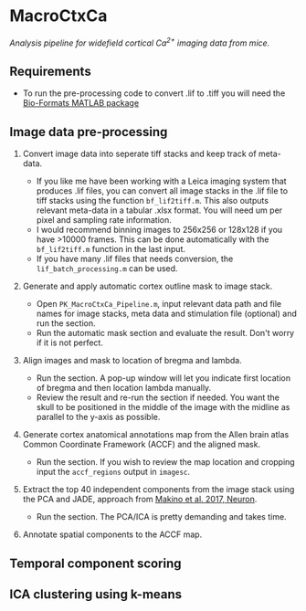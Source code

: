 <!-- 
  <<< Author notes: Header of the course >>> 
  Include a 1280×640 image, course title in sentence case, and a concise description in emphasis.
  In your repository settings: enable template repository, add your 1280×640 social image, auto delete head branches.
  Add your open source license, GitHub uses Creative Commons Attribution 4.0 International.
-->

# MacroCtxCa

_Analysis pipeline for widefield cortical Ca<sup>2+</sup> imaging data from mice._

<!-- 
  <<< Author notes: Start of the course >>> 
  Include start button, a note about Actions minutes,
  and tell the learner why they should take the course.
  Each step should be wrapped in <details>/<summary>, with an `id` set.
  The start <details> should have `open` as well.
  Do not use quotes on the <details> tag attributes.
-->

## Requirements
 - To run the pre-processing code to convert .lif to .tiff you will need the [Bio-Formats MATLAB package](https://www.openmicroscopy.org/bio-formats/downloads/)

## Image data pre-processing

1. Convert image data into seperate tiff stacks and keep track of meta-data. 

   - If you like me have been working with a Leica imaging system that produces .lif files, you can convert all image stacks in the .lif file to tiff stacks using the function `bf_lif2tiff.m`. This also outputs relevant meta-data in a tabular .xlsx format. You will need um per pixel and sampling rate information.
   - I would recommend binning images to 256x256 or 128x128 if you have >10000 frames. This can be done automatically with the `bf_lif2tiff.m` function in the last input. 
   - If you have many .lif files that needs conversion, the `lif_batch_processing.m` can be used.

2. Generate and apply automatic cortex outline mask to image stack.
    - Open `PK_MacroCtxCa_Pipeline.m`, input relevant data path and file names for image stacks, meta data and stimulation file (optional) and run the section.
    - Run the automatic mask section and evaluate the result. Don't worry if it is not perfect.
      
4. Align images and mask to location of bregma and lambda.
    - Run the section. A pop-up window will let you indicate first location of bregma and then location lambda manually. 
    - Review the result and re-run the section if needed. You want the skull to be positioned in the middle of the image with the midline as parallel to the y-axis as possible.
      
5. Generate cortex anatomical annotations map from the Allen brain atlas Common Coordinate Framework (ACCF) and the aligned mask.
    - Run the section. If you wish to review the map location and cropping input the `accf_regions` output in `imagesc`. 
   
6. Extract the top 40 independent components from the image stack using the PCA and JADE, approach from [Makino et al. 2017, Neuron](https://doi.org/10.1016/j.neuron.2017.04.015).
   - Run the section. The PCA/ICA is pretty demanding and takes time. 
   
9. Annotate spatial components to the ACCF map.

## Temporal component scoring

## ICA clustering using k-means
